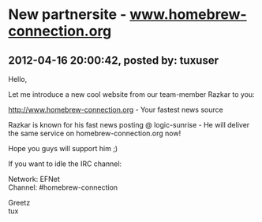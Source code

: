 # New partnersite - www.homebrew-connection.org

## 2012-04-16 20:00:42, posted by: tuxuser

Hello,  
   
 Let me introduce a new cool website from our team-member Razkar to you:  
   
 http://www.homebrew-connection.org - Your fastest news source  
   
 Razkar is known for his fast news posting @ logic-sunrise - He will deliver the same service on homebrew-connection.org now!  
   
 Hope you guys will support him ;)  
   
 If you want to idle the IRC channel:  
   
 Network: EFNet  
 Channel: #homebrew-connection  
   
 Greetz  
 tux